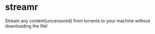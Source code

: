 # streamr
Stream any content(uncensored) from torrents to your machine without downloading the file!
